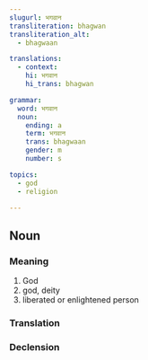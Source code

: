 ```yaml
---
slugurl: भगवान
transliteration: bhagwan
transliteration_alt:
  - bhagwaan

translations:
  - context:
    hi: भगवान
    hi_trans: bhagwan

grammar:
  word: भगवान
  noun:
    ending: a
    term: भगवान
    trans: bhagwaan
    gender: m
    number: s

topics:
  - god
  - religion

---
```


## Noun

### Meaning

<word-meanings>

1. God
2. god, deity
3. liberated or enlightened person

</word-meanings>

### Translation

<translation :translation="translations" ></translation>

### Declension

<noun-decl :grammar="grammar" ></noun-decl>
